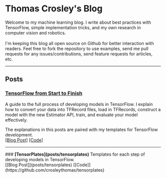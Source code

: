 # Thomas Crosley's Blog

Welcome to my machine learning blog.  I write about best practices with TensorFlow, simple implementation tricks, and my own research in computer vision and robotics.
<br><br>
I'm keeping this blog all open source on Github for better interaction with readers.  Feel free to fork the repository to use examples, send me pull requests for any issues/contributions, send feature requests for articles, etc.

<hr>

## Posts

### <b>[TensorFlow from Start to Finish](posts/tf_start_to_finish/introduction)</b>
A guide to the full process of developing models in TensorFlow.  I explain how to convert your data into TFRecord files, load in TFRecords, construct a model with the new Estimator API, train, and evaluate your model effectively.

The explanations in this posts are paired with my templates for TensorFlow development.<br> [[Blog Post]](posts/tensorplates) [[Code]](https://github.com/crosleythomas/tensorplates)

<hr>
### <b>[TensorPlates](posts/tensorplates)</b>
Templates for each step of developing models in TensorFlow.<br> [[Blog Post]](posts/tensorplates) [[Code]](https://github.com/crosleythomas/tensorplates)

